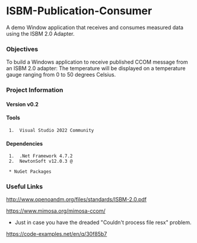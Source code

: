 # ISBM-Publication-Consumer

A demo Window application that receives and consumes measured data using the ISBM 2.0 Adapter.

### Objectives

To build a Windows application to receive published CCOM message from an ISBM 2.0 adapter: The temperature will be displayed on a temperature gauge ranging from 0 to 50 degrees Celsius.

### Project Information

#### Version v0.2

#### Tools
     1.  Visual Studio 2022 Community
     
#### Dependencies
     1.  .Net Framework 4.7.2
     2.  NewtonSoft v12.0.3 @
    
     * NuGet Packages
     
### Useful Links

http://www.openoandm.org/files/standards/ISBM-2.0.pdf

https://www.mimosa.org/mimosa-ccom/

* Just in case you have the dreaded "Couldn't process file resx" problem.

https://code-examples.net/en/q/30f85b7


